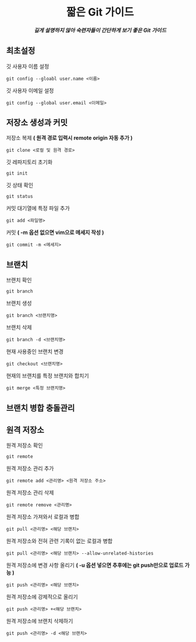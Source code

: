 <div align="center">
    <h1>짧은 Git 가이드</h1>
    <h5>길게 설명하지 않아 숙련자들이 간단하게 보기 좋은 Git 가이드</h5>
</div>

## 최초설정
깃 사용자 이름 설정
```git
git config --gloabl user.name <이름>
```

깃 사용자 이메일 설정
```git
git config --global user.email <이메일>
```

## 저장소 생성과 커밋
저장소 복제 **( 원격 경로 입력시 remote origin 자동 추가 )**
```git
git clone <로컬 및 원격 경로>
```

깃 레파지토리 초기화
```git
git init
```

깃 상태 확인
```git
git status
```

커밋 대기열에 특정 파일 추가
```git
git add <파일명>
```

커밋 **( -m 옵션 없으면 vim으로 메세지 작성 )**
```git
git commit -m <메세지>
```

## 브랜치
브랜치 확인
```git
git branch
```

브랜치 생성
```git
git branch <브랜치명>
```

브랜치 삭제
```git
git branch -d <브랜치명>
```

현재 사용중인 브랜치 변경
```git
git checkout <브랜치명>
```

현재의 브랜치를 특정 브랜치와 합치기
```git
git merge <특정 브랜치명>
```

## 브랜치 병합 충돌관리


## 원격 저장소
원격 저장소 확인
```git
git remote
```

원격 저장소 관리 추가
```git
git remote add <관리명> <원격 저장소 주소>
```

원격 저장소 관리 삭제
```git
git remote remove <관리명>
```

원격 저장소 가져와서 로컬과 병합
```git
git pull <관리명> <해당 브랜치>
```

원격 저장소와 전혀 관련 기록이 없는 로컬과 병합
```git
git pull <관리명> <해당 브랜치> --allow-unrelated-histories
```

원격 저장소에 변경 사항 올리기 **( -u 옵션 넣으면 추후에는 git push만으로 업로드 가능 )**
```git
git push <관리명> <해당 브랜치>
```

원격 저장소에 강제적으로 올리기
```git
git push <관리명> +<해당 브랜치>
```

원격 저장소에 브랜치 삭제하기
```git
git push <관리명> -d <해당 브랜치>
```